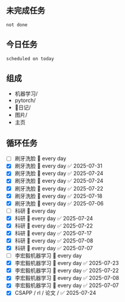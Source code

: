 ## 未完成任务
```tasks
not done

```
## 今日任务
```tasks
scheduled on today
```
## 组成
- 机器学习/
- pytorch/
- 📅日记/
- 图片/
- 主页
## 循环任务
- [ ] 刷牙洗脸 🔁 every day
- [x] 刷牙洗脸 🔁 every day ✅ 2025-07-31
- [x] 刷牙洗脸 🔁 every day ✅ 2025-07-24
- [x] 刷牙洗脸 🔁 every day ✅ 2025-07-24
- [x] 刷牙洗脸 🔁 every day ✅ 2025-07-22
- [x] 刷牙洗脸 🔁 every day ✅ 2025-07-18
- [x] 刷牙洗脸 🔁 every day ✅ 2025-07-06
- [ ] 科研 🔁 every day
- [x] 科研 🔁 every day ✅ 2025-07-24
- [x] 科研 🔁 every day ✅ 2025-07-22
- [x] 科研 🔁 every day ✅ 2025-07-17
- [x] 科研 🔁 every day ✅ 2025-07-08
- [x] 科研 🔁 every day ✅ 2025-07-07
- [ ] 李宏毅机器学习 🔁 every day
- [x] 李宏毅机器学习 🔁 every day ✅ 2025-07-23
- [x] 李宏毅机器学习 🔁 every day ✅ 2025-07-22
- [x] 李宏毅机器学习 🔁 every day ✅ 2025-07-08
- [x] 李宏毅机器学习 🔁 every day ✅ 2025-07-07
- [x] CSAPP / rl / 论文 / ✅ 2025-07-24